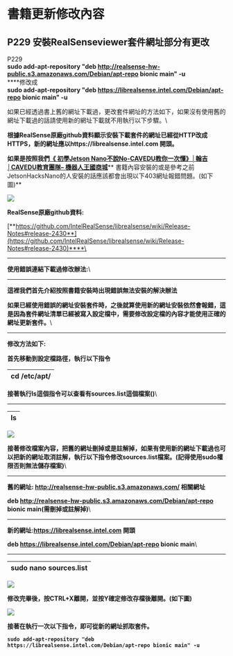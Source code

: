 # 書籍更新修改內容

## P229 安裝**RealSenseviewer套件網址部分有更改**

P229\
**sudo add-apt-repository "deb http://realsense-hw-public.s3.amazonaws.com/Debian/apt-repo bionic main" -u**\
****修改成\
**sudo add-apt-repository "deb https://librealsense.intel.com/Debian/apt-repo bionic main" -u**



如果已經透過書上舊的網址下載過，更改套件網址的方法如下，如果沒有使用舊的網址下載過的話請使用新的網址下載就不用執行以下步驟。\


**根據RealSense原廠github資料顯示安裝下載套件的網址已經從HTTP改成HTTPS，新的網址應以https://librealsense.intel.com 開頭。**

**如果是按照我們**[**《 初學Jetson Nano不說No-CAVEDU教你一次懂》│翰吉│CAVEDU教育團隊– 機器人王國商城**](https://robotkingdom.com.tw/product/9789869329989/)** 書籍內容安裝的或是參考之前JetsonHacksNano的人安裝的話應該都會出現以下403網址報錯問題。(如下圖)**

![](https://lh5.googleusercontent.com/4wF8MwMY_FCT5Swm8mMi1JAM_JvUMPqKGdXIcVIJaV4CcUOUYjDSCbc1OqZLtzw3a5s8LKYQHbT-o2M7VLW3bvOObhnuNHnfETRqvEj50k8CSEH7PHRiVTT96d_unBW4dTWCgjTu)

**RealSense原廠github資料:**

[**https://github.com/IntelRealSense/librealsense/wiki/Release-Notes#release-2430**](https://github.com/IntelRealSense/librealsense/wiki/Release-Notes#release-2430)****\
****

**使用錯誤連結下載過修改辦法:**\
****

**這裡我們首先介紹按照書籍安裝時出現錯誤無法安裝的解決辦法**

**如果已經使用錯誤的網址安裝套件時，之後就算使用新的網址安裝依然會報錯，這是因為套件網址清單已經被寫入設定檔中，需要修改設定檔的內容才能使用正確的網址更新套件。**\
****

**修改方法如下:**

**首先移動到設定檔路徑，執行以下指令**

| **cd /etc/apt/** |
| ---------------- |

**接著執行ls這個指令可以查看有sources.list這個檔案()**\
****

| **ls** |
| ------ |

![](https://lh6.googleusercontent.com/bVlGEgN\_5aJjBeG5RYfs1tjwd78\_zK28Y2wh72py8sck6-qykGK1IKN0UkZyp9pz4wV2yBeTdmjX4OrR0KH5VHIAopiES9FEPPdJ5YQzqG48LNIydQhYKdgD5GazTDQ4l4KDT2Tb)

**接著修改檔案內容，把舊的網址刪掉或是註解掉，如果有使用新的網址下載過也可以把新的網址取消註解，執行以下指令修改sources.list檔案。(記得使用sudo權限否則無法儲存檔案)**\
****

**舊的網址: http://realsense-hw-public.s3.amazonaws.com/ 相關網址**

**deb http://realsense-hw-public.s3.amazonaws.com/Debian/apt-repo bionic main(需刪掉或註解掉)**\
****

**新的網址:https://librealsense.intel.com 開頭**

**deb https://librealsense.intel.com/Debian/apt-repo bionic main**\
****

| **sudo nano sources.list** |
| -------------------------- |

![](https://lh6.googleusercontent.com/R28EChCeoSP--SWiZTfbqh7HF_WWJ2G4JTRQrTJQ5dzlFYzFDj3CSY-R795K8Op5S8X4J7Kp4hQFZa3yXSkt2r3nJo9JNvJ9cf_IbQauL2LTbhn\_0f2\_tniBRxvyTuoygnuwf-5N)

**修改完畢後，按CTRL+X離開，並按Y確定修改存檔後離開。(如下圖)**

![](https://lh6.googleusercontent.com/x_TDPwNmbg3UAvgS0tgJw0x65W_eOQjewvbp7XyuyXP6423gcdI3cwTfjAozXf4qIdqFNLXLPj7P9UaO45aWMDVwGXBTRV_Jeeju1qzonVeisid_rSKuT-IsprmU8ww7NdVXMdY2)

**接著在執行一次以下指令，即可從新的網址抓取套件。**

**`sudo add-apt-repository "deb https://librealsense.intel.com/Debian/apt-repo bionic main" -u`**
